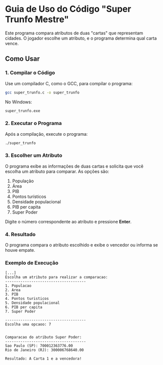 # Guia de Uso do Código "Super Trunfo Mestre"

Este programa compara atributos de duas "cartas" que representam cidades. O jogador escolhe um atributo, e o programa determina qual carta vence.

## Como Usar

### 1. Compilar o Código
Use um compilador C, como o GCC, para compilar o programa:

```bash
gcc super_trunfo.c -o super_trunfo
```

No Windows:

```cmd
super_trunfo.exe
```

### 2. Executar o Programa
Após a compilação, execute o programa:

```bash
./super_trunfo
```

### 3. Escolher um Atributo
O programa exibe as informações de duas cartas e solicita que você escolha um atributo para comparar. As opções são:

1. População  
2. Área  
3. PIB  
4. Pontos turísticos  
5. Densidade populacional  
6. PIB per capita  
7. Super Poder  

Digite o número correspondente ao atributo e pressione **Enter**.

### 4. Resultado
O programa compara o atributo escolhido e exibe o vencedor ou informa se houve empate.

### Exemplo de Execução
```
[...]
Escolha um atributo para realizar a comparacao:
-------------------------------------
1. Populacao
2. Area
3. PIB
4. Pontos turisticos
5. Densidade populacional
6. PIB per capita
7. Super Poder

-------------------------------------
Escolha uma opcaoo: 7


Comparacao do atributo Super Poder:
-------------------------------------
Sao Paulo (SP): 700012363776.00
Rio de Janeiro (RJ): 300006768640.00

Resultado: A Carta 1 e a vencedora!
```